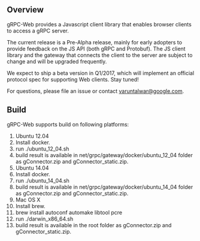 ## Overview

gRPC-Web provides a Javascript client library that enables browser clients to
access a gRPC server.

The current release is a Pre-Alpha release, mainly for early adopters to provide
feedback on the JS API (both gRPC and Protobuf). The JS client library
and the gateway that connects the client to the server are subject to change
and will be upgraded frequently.

We expect to ship a beta version in Q1/2017, which will implement an
official protocol spec for supporting Web clients. Stay tuned!

For questions, please file an issue or contact varuntalwar@google.com.

## Build

gRPC-Web supports build on following platforms:

1. Ubuntu 12.04
  1. Install docker.
  2. run ./ubuntu\_12\_04.sh
  3. build result is available in net/grpc/gateway/docker/ubuntu\_12\_04 folder
 as gConnector.zip and gConnector_static.zip.
2. Ubuntu 14.04
  1. Install docker.
  2. run ./ubuntu\_14\_04.sh
  3. build result is available in net/grpc/gateway/docker/ubuntu\_14\_04 folder
 as gConnector.zip and gConnector_static.zip.
3. Mac OS X
  1. Install brew.
  2. brew install autoconf automake libtool pcre
  3. run ./darwin\_x86\_64.sh
  4. build result is available in the root folder as gConnector.zip and
 gConnector_static.zip.
